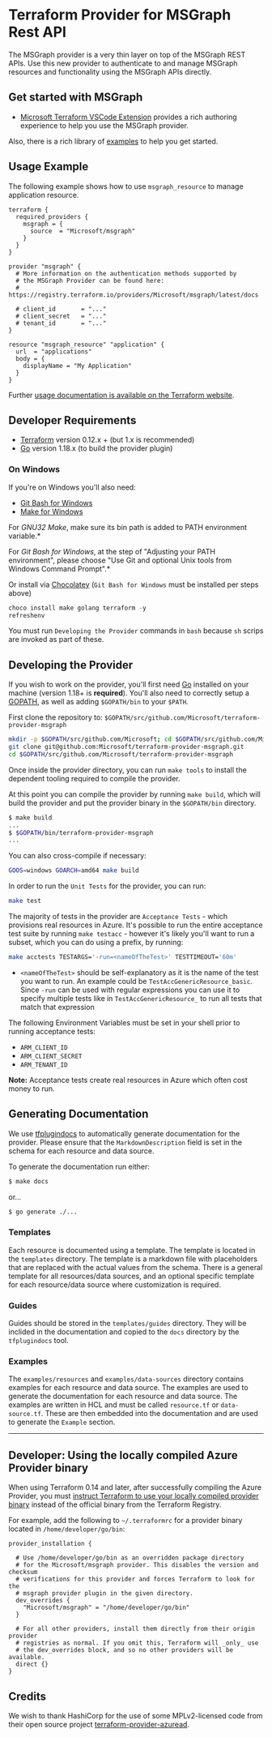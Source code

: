 # Terraform Provider for MSGraph Rest API

The MSGraph provider is a very thin layer on top of the MSGraph REST APIs. Use this new provider to authenticate to and manage MSGraph resources and functionality using the MSGraph APIs directly.


## Get started with MSGraph

* [Microsoft Terraform VSCode Extension](https://marketplace.visualstudio.com/items?itemName=ms-azuretools.vscode-azureterraform) provides a rich authoring experience to help you use the MSGraph provider.

Also, there is a rich library of [examples](https://github.com/Microsoft/terraform-provider-msgraph/tree/main/examples) to help you get started.

## Usage Example

The following example shows how to use `msgraph_resource` to manage application resource.

```hcl
terraform {
  required_providers {
    msgraph = {
      source  = "Microsoft/msgraph"
    }
  }
}

provider "msgraph" {
  # More information on the authentication methods supported by
  # the MSGraph Provider can be found here:
  # https://registry.terraform.io/providers/Microsoft/msgraph/latest/docs

  # client_id       = "..."
  # client_secret   = "..."
  # tenant_id       = "..."
}

resource "msgraph_resource" "application" {
  url  = "applications"
  body = {
    displayName = "My Application"
  }
}

```

Further [usage documentation is available on the Terraform website](https://registry.terraform.io/providers/Microsoft/msgraph/latest/docs).

## Developer Requirements

* [Terraform](https://www.terraform.io/downloads.html) version 0.12.x + (but 1.x is recommended)
* [Go](https://golang.org/doc/install) version 1.18.x (to build the provider plugin)

### On Windows

If you're on Windows you'll also need:

* [Git Bash for Windows](https://git-scm.com/download/win)
* [Make for Windows](http://gnuwin32.sourceforge.net/packages/make.htm)

For *GNU32 Make*, make sure its bin path is added to PATH environment variable.*

For *Git Bash for Windows*, at the step of "Adjusting your PATH environment", please choose "Use Git and optional Unix tools from Windows Command Prompt".*

Or install via [Chocolatey](https://chocolatey.org/install) (`Git Bash for Windows` must be installed per steps above)

```powershell
choco install make golang terraform -y
refreshenv
```

You must run `Developing the Provider` commands in `bash` because `sh` scrips are invoked as part of these.

## Developing the Provider

If you wish to work on the provider, you'll first need [Go](http://www.golang.org) installed on your machine (version 1.18+ is **required**). You'll also need to correctly setup a [GOPATH](http://golang.org/doc/code.html#GOPATH), as well as adding `$GOPATH/bin` to your `$PATH`.

First clone the repository to: `$GOPATH/src/github.com/Microsoft/terraform-provider-msgraph`

```sh
mkdir -p $GOPATH/src/github.com/Microsoft; cd $GOPATH/src/github.com/Microsoft
git clone git@github.com:Microsoft/terraform-provider-msgraph.git
cd $GOPATH/src/github.com/Microsoft/terraform-provider-msgraph
```

Once inside the provider directory, you can run `make tools` to install the dependent tooling required to compile the provider.

At this point you can compile the provider by running `make build`, which will build the provider and put the provider binary in the `$GOPATH/bin` directory.

```sh
$ make build
...
$ $GOPATH/bin/terraform-provider-msgraph
...
```

You can also cross-compile if necessary:

```sh
GOOS=windows GOARCH=amd64 make build
```

In order to run the `Unit Tests` for the provider, you can run:

```sh
make test
```

The majority of tests in the provider are `Acceptance Tests` - which provisions real resources in Azure. It's possible to run the entire acceptance test suite by running `make testacc` - however it's likely you'll want to run a subset, which you can do using a prefix, by running:

```sh
make acctests TESTARGS='-run=<nameOfTheTest>' TESTTIMEOUT='60m'
```

* `<nameOfTheTest>` should be self-explanatory as it is the name of the test you want to run. An example could be `TestAccGenericResource_basic`. Since `-run` can be used with regular expressions you can use it to specify multiple tests like in `TestAccGenericResource_` to run all tests that match that expression

The following Environment Variables must be set in your shell prior to running acceptance tests:

* `ARM_CLIENT_ID`
* `ARM_CLIENT_SECRET`
* `ARM_TENANT_ID`

**Note:** Acceptance tests create real resources in Azure which often cost money to run.

## Generating Documentation

We use [tfplugindocs](https://github.com/hashicorp/terraform-plugin-docs) to automatically generate documentation for the provider.
Please ensure that the `MarkdownDescription` field is set in the schema for each resource and data source.

To generate the documentation run either:

```sh
$ make docs
```

or...

```sh
$ go generate ./...
```

### Templates

Each resource is documented using a template. The template is located in the `templates` directory. The template is a markdown file with placeholders that are replaced with the actual values from the schema. There is a general template for all resources/data sources, and an optional specific template for each resource/data source where customization is required.

### Guides

Guides should be stored in the `templates/guides` directory. They will be inclided in the documentation and copied to the `docs` directory by the `tfplugindocs` tool.

### Examples

The `examples/resources` and `examples/data-sources` directory contains examples for each resource and data source. The examples are used to generate the documentation for each resource and data source. The examples are written in HCL and must be called `resource.tf` or `data-source.tf`. These are then embedded into the documentation and are used to generate the `Example` section.

---

## Developer: Using the locally compiled Azure Provider binary

When using Terraform 0.14 and later, after successfully compiling the Azure Provider, you must [instruct Terraform to use your locally compiled provider binary](https://www.terraform.io/docs/commands/cli-config.html#development-overrides-for-provider-developers) instead of the official binary from the Terraform Registry.

For example, add the following to `~/.terraformrc` for a provider binary located in `/home/developer/go/bin`:

```
provider_installation {

  # Use /home/developer/go/bin as an overridden package directory
  # for the Microsoft/msgraph provider. This disables the version and checksum
  # verifications for this provider and forces Terraform to look for the
  # msgraph provider plugin in the given directory.
  dev_overrides {
    "Microsoft/msgraph" = "/home/developer/go/bin"
  }

  # For all other providers, install them directly from their origin provider
  # registries as normal. If you omit this, Terraform will _only_ use
  # the dev_overrides block, and so no other providers will be available.
  direct {}
}
```

## Credits

We wish to thank HashiCorp for the use of some MPLv2-licensed code from their open source project [terraform-provider-azuread](https://github.com/hashicorp/terraform-provider-azuread).
